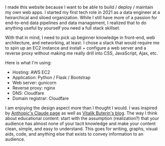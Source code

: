 I made this website because I want to be able to build / deploy / maintain my own web apps. I started my first tech role in 2021 as a data engineer at a heirarchical and siloed organization. While I still have more of a passion for end-to-end data pipelines and data management, I realized that to do anything useful by yourself you need a full stack skillset. 

With that in mind, I need to pick up beginner knowledge in front-end, web architecture, and networking, at least. I chose a stack that would require me to spin up an EC2 instance and install + configure a web server and a reverse proxy without making me really drill into CSS, JavaScript, Ajax, etc.

Here is what I'm using:  

- Hosting: AWS EC2
- Application: Python / Flask / Bootstrap
- Web server: gunicorn
- Reverse proxy: nginx
- DNS: Cloudfare
- Domain registrar: Cloudfare

I am enjoying the design aspect more than I thought I would. I was inspired by [Anthopic's Claude page](https://claude.ai/) as well as [Vitalik Buterin's blog](https://vitalik.eth.limo/). The way I think about educational content: start with the assumption (realization?) that your audience has almost none of your tacit knowledge and make your content clean, simple, and easy to understand. This goes for writing, graphs, visual aids, code, and anything else that exists to convey information to an audience.
